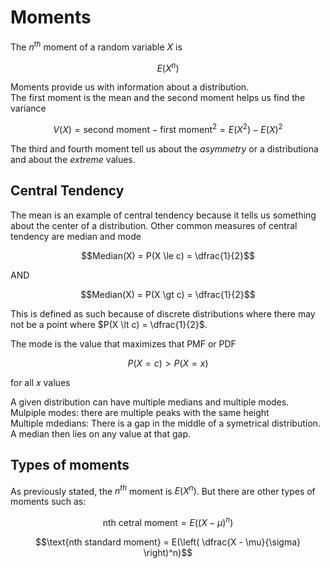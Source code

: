 # Moments
The $n^{th}$ moment of a random variable $X$ is
```math
E(X^n)
```
Moments provide us with information about a distribution.  
The first moment is the mean and the second moment helps us find the variance
```math
V(X) = \text{second moment} - \text{first moment}^2 = E(X^2) - E(X)^2
```
The third and fourth moment tell us about the *asymmetry* or a distributiona and about the *extreme* values.
## Central Tendency
The mean is an example of central tendency because it tells us something about the center of a distribution.  Other common measures of central tendency are median and mode
```math
Median(X) = P(X \le c) = \dfrac{1}{2}
```
AND
```math
Median(X) = P(X \gt c) = \dfrac{1}{2}
```
This is defined as such because of discrete distributions where there may not be a point where $P(X \lt c) = \dfrac{1}{2}$.  

The mode is the value that maximizes that PMF or PDF
```math
P(X = c) \gt P(X = x)
```
for all $x$ values

A given distribution can have multiple medians and multiple modes.  
Mulpiple modes: there are multiple peaks with the same height  
Multiple mdedians: There is a gap in the middle of a symetrical distribution.  A median then lies on any value at that gap.
## Types of moments
As previously stated, the $n^{th}$ moment is $E(X^n)$.  But there are other types of moments such as:  
```math
\text{nth cetral moment} = E((X-\mu)^n)
```
```math
\text{nth standard moment} = E(\left( \dfrac{X - \mu}{\sigma} \right)^n)
```
